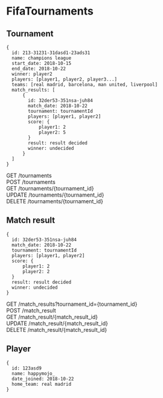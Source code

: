 # FifaTournaments


## Tournament
```
{
  id: 213-31231-31dasd1-23ads31
  name: champions league
  start_date: 2018-10-15
  end_date: 2018-10-22
  winner: player2
  players: [player1, player2, player3...]
  teams: [real madrid, barcelona, man united, liverpool]
  match_results: [
      {
        id: 32der53-351nsa-juh84
        match_date: 2018-10-22
        tournament: tournamentId
        players: [player1, player2]
        score: {
            player1: 2
            player2: 5
        }
        result: result decided 
        winner: undecided 
      }
  ]
}
```

GET /tournaments  
POST /tournaments  
GET /tournaments/{tournament_id}  
UPDATE /tournaments/{tournament_id}  
DELETE /tournaments/{tournament_id}  


## Match result
```
{
  id: 32der53-351nsa-juh84
  match_date: 2018-10-22
  tournament: tournamentId
  players: [player1, player2]
  score: {
      player1: 2
      player2: 2
  }
  result: result decided 
  winner: undecided 
}
```

GET /match_results?tournament_id={tournament_id}  
POST /match_result  
GET /match_result/{match_result_id}  
UPDATE /match_result/{match_result_id}  
DELETE /match_result/{match_result_id}  

## Player
```
{
  id: 123asd9
  name: happymojo_
  date_joined: 2018-10-22
  home_team: real madrid
}
```
